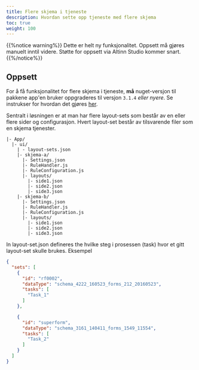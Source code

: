 ```yaml
---
title: Flere skjema i tjeneste
description: Hvordan sette opp tjeneste med flere skjema
toc: true
weight: 100
---
```


{{%notice warning%}}
Dette er helt ny funksjonalitet. Oppsett må gjøres manuelt inntil videre. Støtte for oppsett via Altinn Studio kommer snart.
{{%/notice%}}

## Oppsett

For å få funksjonalitet for flere skjema i tjeneste, **må** nuget-versjon til pakkene app'en bruker oppgraderes til versjon `3.1.4` _eller nyere_. Se instrukser for hvordan det gjøres [her](../../update).

Sentralt i løsningen er at man har flere layout-sets som består av en eller flere sider og configurasjon. Hvert layout-set består av tilsvarende filer som en skjema tjenester.



```
|- App/
  |- ui/
    | - layout-sets.json
    |- skjema-a/
      |- Settings.json
      |- RuleHandler.js
      |- RuleConfiguration.js
      |- layouts/
        |- side1.json
        |- side2.json
        |- side3.json
    |- skjema-b/
      |- Settings.json
      |- RuleHandler.js
      |- RuleConfiguration.js
      |- layouts/
        |- side1.json
        |- side2.json
        |- side3.json  
```


In layout-set.json defineres the hvilke steg i prosessen (task) hvor et gitt layout-set skulle brukes. 
Eksempel


```json
{
  "sets": [
    {
      "id": "rf0002",
      "dataType": "schema_4222_160523_forms_212_20160523",
      "tasks": [
        "Task_1"
      ]
    },

    {
      "id": "superform",
      "dataType": "schema_3161_140411_forms_1549_11554",
      "tasks": [
        "Task_2"
      ]
    }
  ]
}
```